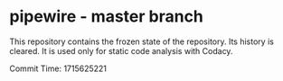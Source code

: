 # pipewire - master branch

This repository contains the frozen state of the repository.
Its history is cleared. It is used only for static code
analysis with Codacy.

Commit Time: 1715625221